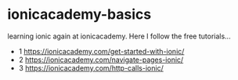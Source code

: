 # ionicacademy-basics
learning ionic again at ionicacademy. Here I follow the free tutorials...

* 1 https://ionicacademy.com/get-started-with-ionic/
* 2 https://ionicacademy.com/navigate-pages-ionic/
* 3 https://ionicacademy.com/http-calls-ionic/

